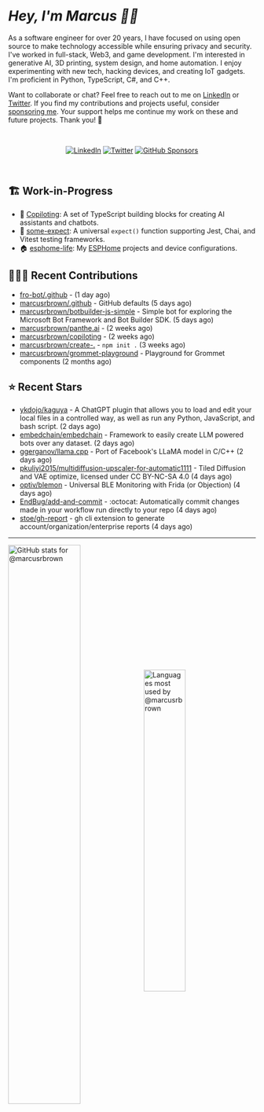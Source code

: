 # <em>Hey, I'm Marcus <span title="✌🏽 & ❤️">👋🏽</span></em>

As a software engineer for over 20 years, I have focused on using open source to make technology accessible while ensuring privacy and security. I've worked in full-stack, Web3, and game development. I'm interested in generative AI, 3D printing, system design, and home automation. I enjoy experimenting with new tech, hacking devices, and creating IoT gadgets. I'm proficient in Python, TypeScript, C#, and C++.

Want to collaborate or chat? Feel free to reach out to me on [LinkedIn][linkedin] or [Twitter][twitter]. If you find my contributions and projects useful, consider [sponsoring me][gh-sponsors]. Your support helps me continue my work on these and future projects. Thank you! 🖤

<br>
<div align='center'>

[![LinkedIn](https://img.shields.io/badge/LinkedIn-blue?style=for-the-badge&logo=linkedin)][linkedin]
[![Twitter](https://img.shields.io/badge/Twitter-blue?style=for-the-badge&logo=twitter&label)][twitter]
[![GitHub Sponsors](https://img.shields.io/github/sponsors/marcusrbrown?style=for-the-badge&logo=github-sponsors)
][gh-sponsors]

</div>
<br>

[gh-sponsors]: https://github.com/sponsors/marcusrbrown "@marcusrbrown | GitHub Sponsors"
[twitter]: https://twitter.com/mrossbrown "@mrossbrown | Twitter"
[linkedin]: https://www.linkedin.com/in/marcusrbrown "@marcusrbrown | LinkedIn"

## 🏗️ Work-in-Progress

- 🤖 [Copiloting](https://github.com/marcusrbrown/copiloting): A set of TypeScript building blocks for creating AI assistants and chatbots.
- 🧪 [some-expect](https://github.com/marcusrbrown/some-expect): A universal `expect()` function supporting Jest, Chai, and Vitest testing frameworks.
- 🏠 [esphome-life](https://github.com/marcusrbrown/esphome-life): My [ESPHome](https://esphome.io/) projects and device configurations.

## 👨🏽‍💻 Recent Contributions

- [fro-bot/.github](https://github.com/fro-bot/.github) -  (1 day ago)
- [marcusrbrown/.github](https://github.com/marcusrbrown/.github) - GitHub defaults (5 days ago)
- [marcusrbrown/botbuilder-js-simple](https://github.com/marcusrbrown/botbuilder-js-simple) - Simple bot for exploring the Microsoft Bot Framework and Bot Builder SDK. (5 days ago)
- [marcusrbrown/panthe.ai](https://github.com/marcusrbrown/panthe.ai) -  (2 weeks ago)
- [marcusrbrown/copiloting](https://github.com/marcusrbrown/copiloting) -  (2 weeks ago)
- [marcusrbrown/create-.](https://github.com/marcusrbrown/create-.) - `npm init .` (3 weeks ago)
- [marcusrbrown/grommet-playground](https://github.com/marcusrbrown/grommet-playground) - Playground for Grommet components (2 months ago)

## ⭐ Recent Stars

- [ykdojo/kaguya](https://github.com/ykdojo/kaguya) - A ChatGPT plugin that allows you to load and edit your local files in a controlled way, as well as run any Python, JavaScript, and bash script. (2 days ago)
- [embedchain/embedchain](https://github.com/embedchain/embedchain) - Framework to easily create LLM powered bots over any dataset. (2 days ago)
- [ggerganov/llama.cpp](https://github.com/ggerganov/llama.cpp) - Port of Facebook&#39;s LLaMA model in C/C&#43;&#43; (2 days ago)
- [pkuliyi2015/multidiffusion-upscaler-for-automatic1111](https://github.com/pkuliyi2015/multidiffusion-upscaler-for-automatic1111) - Tiled Diffusion and VAE optimize, licensed under CC BY-NC-SA 4.0 (4 days ago)
- [optiv/blemon](https://github.com/optiv/blemon) - Universal BLE Monitoring with Frida (or Objection) (4 days ago)
- [EndBug/add-and-commit](https://github.com/EndBug/add-and-commit) - :octocat: Automatically commit changes made in your workflow run directly to your repo (4 days ago)
- [stoe/gh-report](https://github.com/stoe/gh-report) - gh cli extension to generate account/organization/enterprise reports (4 days ago)

---
<img align='center' width='54%' alt='GitHub stats for @marcusrbrown' src='https://github-readme-stats.vercel.app/api?username=marcusrbrown&show_icons=true&theme=dark&include_all_commits=true&count_private=true'>
<img align='center' width='41%' alt='Languages most used by @marcusrbrown' src='https://github-readme-stats.vercel.app/api/top-langs/?username=marcusrbrown&layout=compact&theme=dark&include_all_commits=true&count_private=true'>
